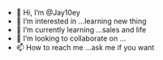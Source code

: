 - 👋 Hi, I’m @Jay10ey
- 👀 I’m interested in ...learning new thing
- 🌱 I’m currently learning ...sales and life
- 💞️ I’m looking to collaborate on ...
- 📫 How to reach me ...ask me if you want

<!---
Jay10ey/Jay10ey is a ✨ special ✨ repository because its `README.md` (this file) appears on your GitHub profile.
You can click the Preview link to take a look at your changes.
--->
